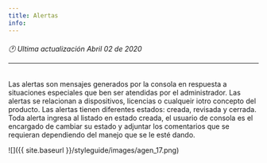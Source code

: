 ```yaml
---
title: Alertas
info:
---
```

###### 🕐 Ultima actualización Abril 02 de 2020<hr>



Las alertas son mensajes generados por la consola en respuesta a situaciones especiales que ben ser atendidas por el administrador. Las alertas se relacionan a dispositivos, licencias o cualqueir iotro concepto del producto. Las alertas tienen diferentes estados: creada, revisada y cerrada. Toda alerta ingresa al listado en estado creada, el usuario de consola es el encargado de cambiar su estado y adjuntar los comentarios que se requieran dependiendo del manejo que se le esté dando.


![]({{ site.baseurl }}/styleguide/images/agen_17.png)
